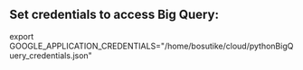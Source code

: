 ## Set credentials to access Big Query:
export GOOGLE_APPLICATION_CREDENTIALS="/home/bosutike/cloud/pythonBigQuery_credentials.json"